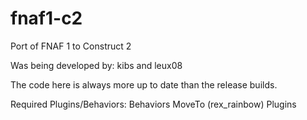 # fnaf1-c2
Port of FNAF 1 to Construct 2

Was being developed by: kibs and leux08

The code here is always more up to date than the release builds.

Required Plugins/Behaviors: 
    Behaviors
      MoveTo (rex_rainbow)
    Plugins
